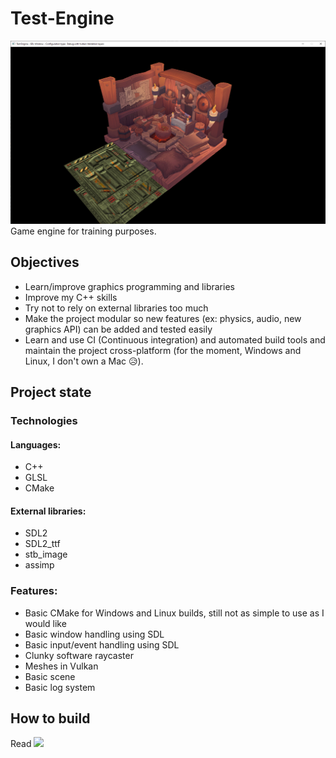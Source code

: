# Test-Engine
![](Resources/Doc/2meshes.png)
Game engine for training purposes.

## Objectives

* Learn/improve graphics programming and libraries
* Improve my C++ skills
* Try not to rely on external libraries too much
* Make the project modular so new features (ex: physics, audio, new graphics API) can be added and tested easily
* Learn and use CI (Continuous integration) and automated build tools and maintain the project cross-platform (for the moment, Windows and Linux, I don't own a Mac 😥).

## Project state

### Technologies

#### Languages:

* C++ 
* GLSL
* CMake

#### External libraries:

* SDL2
* SDL2_ttf
* stb_image
* assimp

### Features:

* Basic CMake for Windows and Linux builds, still not as simple to use as I would like
* Basic window handling using SDL
* Basic input/event handling using SDL
* Clunky software raycaster
* Meshes in Vulkan
* Basic scene
* Basic log system

## How to build

Read ![](#BUILD.md)
